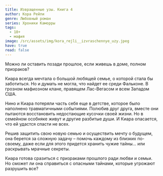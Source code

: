 ```yaml
---
title: Извращенные узы. Книга 4
author: Кора Рейли
genre: Любовный роман
series: Хроники Каморры
tags:
  - 18+
  - мафия
image: /src/assets/img/kora_rejli__izvraschennye_uzy.jpeg
have: true
read: false
---
```

Можно ли оставить позади прошлое, если живешь в доме, полном призраков?

Киара всегда мечтала о большой любящей семье, о которой стала бы заботиться. Но и думать не могла, что найдет ее среди Фальконе. В грозном мафиозном клане, правящем Лас-Вегасом и всем Западом США.

Нино и Киара потеряли часть себя еще в детстве, которое было наполнено травматичными событиями. Полюбив друг друга, вместе они пытаются восстановить недостающие кусочки своей жизни. Но в семейном особняке живут и другие разбитые души. И Киара опасается, что ей удастся спасти не всех.

Решив защитить свою новую семью и осуществить мечту о будущем, она берется за сложную задачу – помочь каждому из близких по-своему, даже если для этого придется хранить чужие тайны… или раскрывать мрачные секреты.

Киара готова сразиться с призраками прошлого ради любви и семьи. Но сможет ли она справиться с опасными тайнами, которые угрожают разрушить все?
